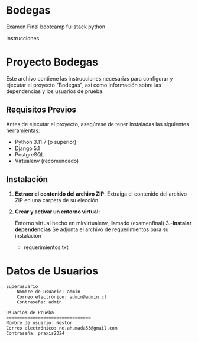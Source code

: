 # Bodegas
Examen Final bootcamp fullstack python










Instrucciones
# Proyecto Bodegas
Este archivo contiene las instrucciones necesarias para configurar y ejecutar el proyecto "Bodegas", 
así como información sobre las dependencias y los usuarios de prueba.
## Requisitos Previos
Antes de ejecutar el proyecto, asegúrese de tener instaladas las siguientes herramientas:
- Python 3.11.7 (o superior)
- Django 5.1
- PostgreSQL
- Virtualenv (recomendado)
## Instalación
1. **Extraer el contenido del archivo ZIP**:
   Extraiga el contenido del archivo ZIP en una carpeta de su elección.
2. **Crear y activar un entorno virtual:**
    
    Entorno virtual hecho en mkvirtualenv, llamado (examenfinal)
3.-**Instalar dependencias**
    Se adjunta el archivo de requerimientos para su instalacion
    - requerimientos.txt
# Datos de Usuarios
    Superusuario
        Nombre de usuario: admin
        Correo electrónico: admin@admin.cl
        Contraseña: admin
    
    Usuarios de Prueba
    ================================
    Nombre de usuario: Nestor
    Correo electrónico: ne.ahumada53@gmail.com
    Contraseña: praxis2024
